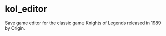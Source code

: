 kol_editor
==========

Save game editor for the classic game Knights of Legends released in 1989 by Origin. 
